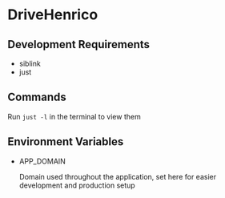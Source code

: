 # DriveHenrico

## Development Requirements
- siblink
- just


## Commands
Run `just -l` in the terminal to view them


## Environment Variables
- APP_DOMAIN

    Domain used throughout the application, set here for easier development and production setup